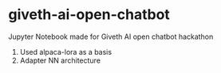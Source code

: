 # giveth-ai-open-chatbot
Jupyter Notebook made for Giveth AI open chatbot hackathon

1. Used alpaca-lora as a basis
2. Adapter NN architecture

